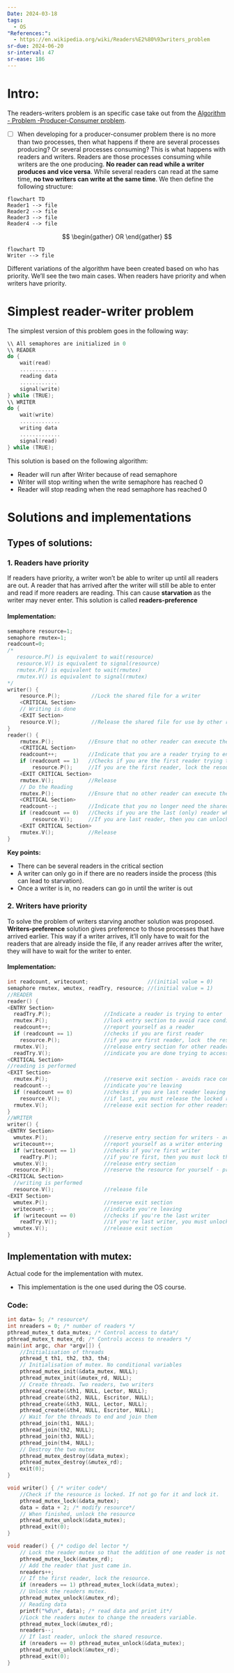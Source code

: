 ```yaml
---
Date: 2024-03-18
tags:
  - OS
"References:":
  - https://en.wikipedia.org/wiki/Readers%E2%80%93writers_problem
sr-due: 2024-06-20
sr-interval: 47
sr-ease: 186
---
```

# Intro: 
The readers-writers problem is an specific case take out from the [Algorithm - Problem -Producer-Consumer problem](Algorithm%20-%20Problem%20-Producer-Consumer%20problem.md). 
- [ ] When developing for a producer-consumer problem there is no more than two processes, then what happens if there are several processes producing? Or several processes consuming?
This is what happens with readers and writers. 
Readers are those processes consuming  while writers are the one producing. **No reader can read while a writer produces and vice versa**. 
While several readers can read at the same time, **no two writers can write at the same time**. 
We then define the following structure: 

```mermaid
flowchart TD
Reader1 --> file
Reader2 --> file
Reader3 --> file
Reader4 --> file
```
$$
\begin{gather}
OR
\end{gather}
$$
```mermaid
flowchart TD
Writer --> file
```

Different variations of the algorithm have been created based on who has priority. We’ll see the two main cases. When readers have priority and when writers have priority.
# Simplest reader-writer problem
The simplest version of this problem goes in the following way: 

```c
\\ All semaphores are initialized in 0
\\ READER
do {
    wait(read)
    ............
    reading data
    ............
    signal(write)
} while (TRUE);
\\ WRITER
do {
    wait(write)
    .............
    writing data
    .............
    signal(read)
} while (TRUE);

```

This solution is based on the following algorithm: 
+ Reader will run after Writer because of read semaphore
+ Writer will stop writing when the write semaphore has reached 0
+ Reader will stop reading when the read semaphore has reached 0
# Solutions and implementations
## Types of solutions:

### 1. **Readers have priority**
If readers have priority, a writer won’t be able to writer up until all readers are out. A reader that has arrived after the writer will still be able to enter and read if more readers are reading. This can cause **starvation** as the writer may never enter. This solution is called **readers-preference**

#### Implementation:
```c
semaphore resource=1;
semaphore rmutex=1;
readcount=0;
/*
   resource.P() is equivalent to wait(resource)
   resource.V() is equivalent to signal(resource)
   rmutex.P() is equivalent to wait(rmutex)
   rmutex.V() is equivalent to signal(rmutex)
*/
writer() {
    resource.P();          //Lock the shared file for a writer
    <CRITICAL Section>
    // Writing is done
    <EXIT Section>
    resource.V();          //Release the shared file for use by other readers. Writers are allowed if there are no readers requesting it.
}
reader() {
    rmutex.P();           //Ensure that no other reader can execute the <Entry> section while you are in it
    <CRITICAL Section>
    readcount++;          //Indicate that you are a reader trying to enter the Critical Section
    if (readcount == 1)   //Checks if you are the first reader trying to enter CS
        resource.P();     //If you are the first reader, lock the resource from writers. Resource stays reserved for subsequent readers
    <EXIT CRITICAL Section>
    rmutex.V();           //Release
    // Do the Reading
    rmutex.P();           //Ensure that no other reader can execute the <Exit> section while you are in it
    <CRITICAL Section>
    readcount--;          //Indicate that you no longer need the shared resource. One fewer reader
    if (readcount == 0)   //Checks if you are the last (only) reader who is reading the shared file
        resource.V();     //If you are last reader, then you can unlock the resource. This makes it available to writers.
    <EXIT CRITICAL Section>
    rmutex.V();           //Release
}

```

**Key points:**
+ There can be several readers in the critical section 
+ A writer can only go in if there are no readers inside the process (this can lead to starvation).
+ Once a writer is in, no readers can go in until the writer is out


### 2. **Writers have priority**

To solve the problem of writers starving another solution was proposed. **Writers-preference** solution gives preference to those processes that have arrived earlier. This way if a writer arrives, it’ll only have to wait for the readers that are already inside the file, if any reader arrives after the writer, they will have to wait for the writer to enter. 
#### Implementation: 

```c
int readcount, writecount;                   //(initial value = 0)
semaphore rmutex, wmutex, readTry, resource; //(initial value = 1)
//READER
reader() {
<ENTRY Section>
  readTry.P();                 //Indicate a reader is trying to enter
  rmutex.P();                  //lock entry section to avoid race condition with other readers
  readcount++;                 //report yourself as a reader
  if (readcount == 1)          //checks if you are first reader
    resource.P();              //if you are first reader, lock  the resource
  rmutex.V();                  //release entry section for other readers
  readTry.V();                 //indicate you are done trying to access the resource
<CRITICAL Section>
//reading is performed
<EXIT Section>
  rmutex.P();                  //reserve exit section - avoids race condition with readers
  readcount--;                 //indicate you're leaving
  if (readcount == 0)          //checks if you are last reader leaving
    resource.V();              //if last, you must release the locked resource
  rmutex.V();                  //release exit section for other readers
}
//WRITER
writer() {
<ENTRY Section>
  wmutex.P();                  //reserve entry section for writers - avoids race conditions
  writecount++;                //report yourself as a writer entering
  if (writecount == 1)         //checks if you're first writer
    readTry.P();               //if you're first, then you must lock the readers out. Prevent them from trying to enter CS
  wmutex.V();                  //release entry section
  resource.P();                //reserve the resource for yourself - prevents other writers from simultaneously editing the shared resource
<CRITICAL Section>
  //writing is performed
  resource.V();                //release file
<EXIT Section>
  wmutex.P();                  //reserve exit section
  writecount--;                //indicate you're leaving
  if (writecount == 0)         //checks if you're the last writer
    readTry.V();               //if you're last writer, you must unlock the readers. Allows them to try enter CS for reading
  wmutex.V();                  //release exit section
}

```

## Implementation with mutex: 
Actual code for the implementation with mutex. 
+ This implementation is the one used during the OS course.
### Code:
```c
int data= 5; /* resource*/
int nreaders = 0; /* number of readers */
pthread_mutex_t data_mutex; /* Control access to data*/
pthread_mutex_t mutex_rd; /* Controls access to nreaders */
main(int argc, char *argv[]) {
	//Initialisation of threads
    pthread_t th1, th2, th3, th4;
    // Initialisation of mutex. No conditional variables
    pthread_mutex_init(&data_mutex, NULL);
    pthread_mutex_init(&mutex_rd, NULL);
    // Create threads. Two readers, two writers
    pthread_create(&th1, NULL, Lector, NULL);
    pthread_create(&th2, NULL, Escritor, NULL);
    pthread_create(&th3, NULL, Lector, NULL);
    pthread_create(&th4, NULL, Escritor, NULL);
    // Wait for the threads to end and join them
    pthread_join(th1, NULL);
    pthread_join(th2, NULL);
    pthread_join(th3, NULL);
    pthread_join(th4, NULL);
    // Destroy the two mutex
    pthread_mutex_destroy(&data_mutex);
    pthread_mutex_destroy(&mutex_rd);
    exit(0);
}
```

```c
void writer() { /* writer code*/
	//Check if the resource is locked. If not go for it and lock it.
    pthread_mutex_lock(&data_mutex);
    data = data + 2; /* modify resource*/
    // When finished, unlock the resource
    pthread_mutex_unlock(&data_mutex);
    pthread_exit(0);
}
```

```c
void reader() { /* codigo del lector */
	// Lock the reader mutex so that the addition of one reader is not tampered with from another reader thread
    pthread_mutex_lock(&mutex_rd);
    // Add the reader that just came in.
    nreaders++;
    // If the first reader, lock the resource.
    if (nreaders == 1) pthread_mutex_lock(&data_mutex);
    // Unlock the readers mutex.
    pthread_mutex_unlock(&mutex_rd);
    // Reading data
    printf("%d\n", data); /* read data and print it*/
    //Lock the readers mutex to change the nreaders variable.
    pthread_mutex_lock(&mutex_rd);
    nreaders--;
    // If last reader, unlock the shared resource.
    if (nreaders == 0) pthread_mutex_unlock(&data_mutex);
    pthread_mutex_unlock(&mutex_rd);
    pthread_exit(0);
}
```
